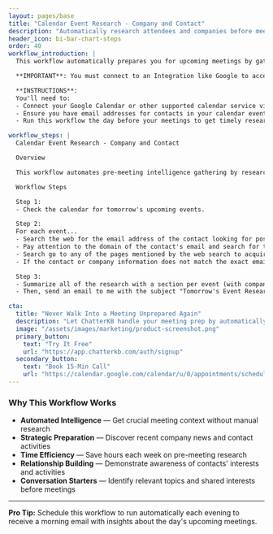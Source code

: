 ```yaml
---
layout: pages/base
title: "Calendar Event Research - Company and Contact"
description: "Automatically research attendees and companies before meetings to prepare insights for more effective interactions"
header_icon: bi-bar-chart-steps
order: 40
workflow_introduction: |
  This workflow automatically prepares you for upcoming meetings by gathering intelligence on attendees and their companies. It pulls your calendar events, researches each participant's online presence, and collects recent company news to ensure you're prepared with relevant insights before every interaction. By automating pre-meeting research, you can walk into every conversation with valuable context, personalized talking points, and awareness of recent developments affecting your contacts.

  **IMPORTANT**: You must connect to an Integration like Google to access your calendar before running this workflow.

  **INSTRUCTIONS**:
  You'll need to:
  - Connect your Google Calendar or other supported calendar service via the Integrations page
  - Ensure you have email addresses for contacts in your calendar events
  - Run this workflow the day before your meetings to get timely research

workflow_steps: |
  Calendar Event Research - Company and Contact

  Overview

  This workflow automates pre-meeting intelligence gathering by researching attendees and their organizations, providing you with valuable context and talking points before every interaction.

  Workflow Steps

  Step 1:
  - Check the calendar for tomorrow's upcoming events.

  Step 2:
  For each event...
  - Search the web for the email address of the contact looking for posts on Reddit, LinkedIn, or any other social media site.
  - Pay attention to the domain of the contact's email and search for that company's domain (if it represents a company and not a mail service). Search the web for any interesting and recent news about the company.
  - Search go to any of the pages mentioned by the web search to acquire additional information.
  - If the contact or company information does not match the exact email address or domain name, do not consider it valid and do not reference it or assume that there is a similar or related link. This is important.

  Step 3:
  - Summarize all of the research with a section per event (with company and contact sections).
  - Then, send an email to me with the subject "Tomorrow's Event Research" that includes summary sections.

cta:
  title: "Never Walk Into a Meeting Unprepared Again"
  description: "Let ChatterKB handle your meeting prep by automatically researching your contacts and their companies before every calendar event."
  image: "/assets/images/marketing/product-screenshot.png"
  primary_button:
    text: "Try It Free"
    url: "https://app.chatterkb.com/auth/signup"
  secondary_button:
    text: "Book 15-Min Call"
    url: "https://calendar.google.com/calendar/u/0/appointments/schedules/AcZssZ0oYQ10osj27ugUfwOrSoV893uJ-kWPhIKNBhII5bTlwc3j6HdkEunH29TciGeOttFjfxqEn92O"
---
```


### Why This Workflow Works

- **Automated Intelligence** — Get crucial meeting context without manual research
- **Strategic Preparation** — Discover recent company news and contact activities
- **Time Efficiency** — Save hours each week on pre-meeting research
- **Relationship Building** — Demonstrate awareness of contacts' interests and activities
- **Conversation Starters** — Identify relevant topics and shared interests before meetings

---

**Pro Tip:** Schedule this workflow to run automatically each evening to receive a morning email with insights about the day's upcoming meetings.